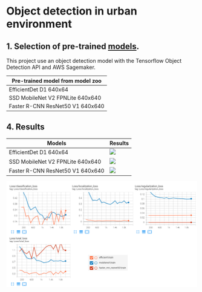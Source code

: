 # Object detection in urban environment
## 1. Selection of pre-trained [models](https://github.com/tensorflow/models/blob/master/research/object_detection/g3doc/tf2_detection_zoo.md).
   This project use an object detection model with the Tensorflow Object Detection API and AWS Sagemaker.
   
| Pre-trained model from model zoo |
| ------------- | 
| EfficientDet D1 640x64  | 
| SSD MobileNet V2 FPNLite 640x640 |
| Faster R-CNN ResNet50 V1 640x640 |
## 4. Results

| Models | Results |
| ------------- | ------------- | 
| EfficientDet D1 640x64  | ![](media/output_efficientdet.gif) |
| SSD MobileNet V2 FPNLite 640x640 | ![](media/output_fasterresnet50.gif) |
| Faster R-CNN ResNet50 V1 640x640 | ![](media/output_mobilenet.gif) |

![](media/losses.png)
